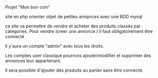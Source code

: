 Projet "Mon bon coin"

site en php orienter objet de petites annpnces avec une BDD mysql

ce site va permettre de vendre et acheter des produits classés par categories.
Pour vendre (creer une annonce ) il faut obligatoirement être connecté

Il y'aura un compte "admin" avec tous les droits.

Les comptes user classique pourrons ajouter/modifier et supprimer des annonces leur appartenant.

Il sera possible d'ajouter des produits au panier sans être connecté.
